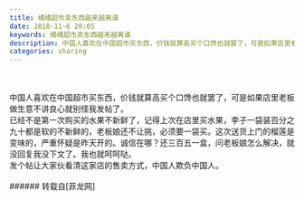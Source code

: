 ```yaml
---
title: 橘橘超市卖东西越来越离谱
date: 2018-11-6 20:05
keywords: 橘橘超市卖东西越来越离谱
description: 中国人喜欢在中国超市买东西，价钱就算高买个口馋也就罢了，可是如果店里老板做生意不讲良心就别怪我发帖了。已经不是第一次购买的水果不新鲜了，记得上次在店里买水果，李子一袋装百分之九十都是软的不新鲜的，老板娘还不让挑，必须要一袋买。这次送货上门的榴莲是变味的，严重怀疑是昨天开的。诚信在哪？还三百五一盒，问老板娘怎么解决，就没回复我没下文了。我也就呵呵哒。发个帖让大家伙看清这家店的售卖方式，中国人欺负中国人。
categories: sharing
---
```

<td class="t_f" id="postmessage_2228728">

<br/>
<br/>
中国人喜欢在中国超市买东西，价钱就算高买个口馋也就罢了，可是如果店里老板做生意不讲良心就别怪我发帖了。<br/>
已经不是第一次购买的水果不新鲜了，记得上次在店里买水果，李子一袋装百分之九十都是软的不新鲜的，老板娘还不让挑，必须要一袋买。这次送货上门的榴莲是变味的，严重怀疑是昨天开的。诚信在哪？还三百五一盒，问老板娘怎么解决，就没回复我没下文了。我也就呵呵哒。<br/>
发个帖让大家伙看清这家店的售卖方式，中国人欺负中国人。<br/>
<br/>
</td>
###### 转载自[菲龙网]